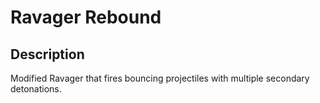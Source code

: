 # Ravager Rebound

## Description

Modified Ravager that fires bouncing projectiles with multiple secondary detonations.
